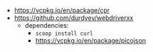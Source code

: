 - https://vcpkg.io/en/package/cpr
- https://github.com/durdyev/webdriverxx
	- dependencies:
		- `scoop install curl`
		- https://vcpkg.io/en/package/picojson